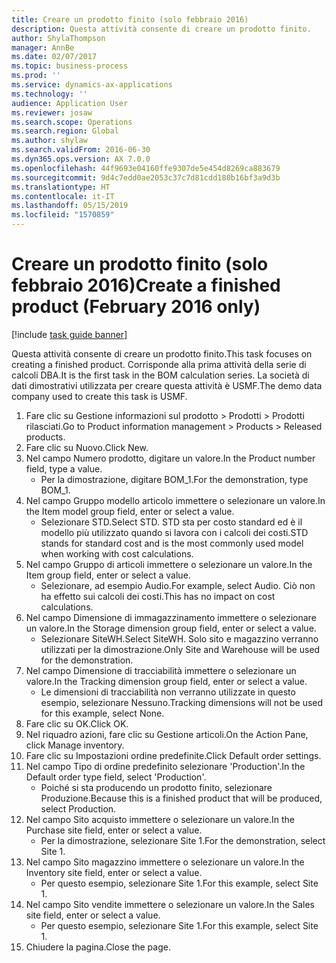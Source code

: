 ```yaml
---
title: Creare un prodotto finito (solo febbraio 2016)
description: Questa attività consente di creare un prodotto finito.
author: ShylaThompson
manager: AnnBe
ms.date: 02/07/2017
ms.topic: business-process
ms.prod: ''
ms.service: dynamics-ax-applications
ms.technology: ''
audience: Application User
ms.reviewer: josaw
ms.search.scope: Operations
ms.search.region: Global
ms.author: shylaw
ms.search.validFrom: 2016-06-30
ms.dyn365.ops.version: AX 7.0.0
ms.openlocfilehash: 44f9693e04160ffe9307de5e454d8269ca883679
ms.sourcegitcommit: 9d4c7edd0ae2053c37c7d81cdd180b16bf3a9d3b
ms.translationtype: HT
ms.contentlocale: it-IT
ms.lasthandoff: 05/15/2019
ms.locfileid: "1570859"
---
```

# <a name="create-a-finished-product-february-2016-only"></a><span data-ttu-id="6add6-103">Creare un prodotto finito (solo febbraio 2016)</span><span class="sxs-lookup"><span data-stu-id="6add6-103">Create a finished product (February 2016 only)</span></span>

[!include [task guide banner](../../includes/task-guide-banner.md)]

<span data-ttu-id="6add6-104">Questa attività consente di creare un prodotto finito.</span><span class="sxs-lookup"><span data-stu-id="6add6-104">This task focuses on creating a finished product.</span></span> <span data-ttu-id="6add6-105">Corrisponde alla prima attività della serie di calcoli DBA.</span><span class="sxs-lookup"><span data-stu-id="6add6-105">It is the first task in the BOM calculation series.</span></span> <span data-ttu-id="6add6-106">La società di dati dimostrativi utilizzata per creare questa attività è USMF.</span><span class="sxs-lookup"><span data-stu-id="6add6-106">The demo data company used to create this task is USMF.</span></span>

1. <span data-ttu-id="6add6-107">Fare clic su Gestione informazioni sul prodotto > Prodotti > Prodotti rilasciati.</span><span class="sxs-lookup"><span data-stu-id="6add6-107">Go to Product information management > Products > Released products.</span></span>
2. <span data-ttu-id="6add6-108">Fare clic su Nuovo.</span><span class="sxs-lookup"><span data-stu-id="6add6-108">Click New.</span></span>
3. <span data-ttu-id="6add6-109">Nel campo Numero prodotto, digitare un valore.</span><span class="sxs-lookup"><span data-stu-id="6add6-109">In the Product number field, type a value.</span></span>
    * <span data-ttu-id="6add6-110">Per la dimostrazione, digitare BOM_1.</span><span class="sxs-lookup"><span data-stu-id="6add6-110">For the demonstration, type BOM_1.</span></span>  
4. <span data-ttu-id="6add6-111">Nel campo Gruppo modello articolo immettere o selezionare un valore.</span><span class="sxs-lookup"><span data-stu-id="6add6-111">In the Item model group field, enter or select a value.</span></span>
    * <span data-ttu-id="6add6-112">Selezionare STD.</span><span class="sxs-lookup"><span data-stu-id="6add6-112">Select STD.</span></span> <span data-ttu-id="6add6-113">STD sta per costo standard ed è il modello più utilizzato quando si lavora con i calcoli dei costi.</span><span class="sxs-lookup"><span data-stu-id="6add6-113">STD stands for standard cost and is the most commonly used model when working with cost calculations.</span></span>  
5. <span data-ttu-id="6add6-114">Nel campo Gruppo di articoli immettere o selezionare un valore.</span><span class="sxs-lookup"><span data-stu-id="6add6-114">In the Item group field, enter or select a value.</span></span>
    * <span data-ttu-id="6add6-115">Selezionare, ad esempio Audio.</span><span class="sxs-lookup"><span data-stu-id="6add6-115">For example, select Audio.</span></span> <span data-ttu-id="6add6-116">Ciò non ha effetto sui calcoli dei costi.</span><span class="sxs-lookup"><span data-stu-id="6add6-116">This has no impact on cost calculations.</span></span>  
6. <span data-ttu-id="6add6-117">Nel campo Dimensione di immagazzinamento immettere o selezionare un valore.</span><span class="sxs-lookup"><span data-stu-id="6add6-117">In the Storage dimension group field, enter or select a value.</span></span>
    * <span data-ttu-id="6add6-118">Selezionare SiteWH.</span><span class="sxs-lookup"><span data-stu-id="6add6-118">Select SiteWH.</span></span> <span data-ttu-id="6add6-119">Solo sito e magazzino verranno utilizzati per la dimostrazione.</span><span class="sxs-lookup"><span data-stu-id="6add6-119">Only Site and Warehouse will be used for the demonstration.</span></span>  
7. <span data-ttu-id="6add6-120">Nel campo Dimensione di tracciabilità immettere o selezionare un valore.</span><span class="sxs-lookup"><span data-stu-id="6add6-120">In the Tracking dimension group field, enter or select a value.</span></span>
    * <span data-ttu-id="6add6-121">Le dimensioni di tracciabilità non verranno utilizzate in questo esempio, selezionare Nessuno.</span><span class="sxs-lookup"><span data-stu-id="6add6-121">Tracking dimensions will not be used for this example, select None.</span></span>  
8. <span data-ttu-id="6add6-122">Fare clic su OK.</span><span class="sxs-lookup"><span data-stu-id="6add6-122">Click OK.</span></span>
9. <span data-ttu-id="6add6-123">Nel riquadro azioni, fare clic su Gestione articoli.</span><span class="sxs-lookup"><span data-stu-id="6add6-123">On the Action Pane, click Manage inventory.</span></span>
10. <span data-ttu-id="6add6-124">Fare clic su Impostazioni ordine predefinite.</span><span class="sxs-lookup"><span data-stu-id="6add6-124">Click Default order settings.</span></span>
11. <span data-ttu-id="6add6-125">Nel campo Tipo di ordine predefinito selezionare 'Production'.</span><span class="sxs-lookup"><span data-stu-id="6add6-125">In the Default order type field, select 'Production'.</span></span>
    * <span data-ttu-id="6add6-126">Poiché si sta producendo un prodotto finito, selezionare Produzione.</span><span class="sxs-lookup"><span data-stu-id="6add6-126">Because this is a finished product that will be produced, select Production.</span></span>  
12. <span data-ttu-id="6add6-127">Nel campo Sito acquisto immettere o selezionare un valore.</span><span class="sxs-lookup"><span data-stu-id="6add6-127">In the Purchase site field, enter or select a value.</span></span>
    * <span data-ttu-id="6add6-128">Per la dimostrazione, selezionare Site 1.</span><span class="sxs-lookup"><span data-stu-id="6add6-128">For the demonstration, select Site 1.</span></span>  
13. <span data-ttu-id="6add6-129">Nel campo Sito magazzino immettere o selezionare un valore.</span><span class="sxs-lookup"><span data-stu-id="6add6-129">In the Inventory site field, enter or select a value.</span></span>
    * <span data-ttu-id="6add6-130">Per questo esempio, selezionare Site 1.</span><span class="sxs-lookup"><span data-stu-id="6add6-130">For this example, select Site 1.</span></span>  
14. <span data-ttu-id="6add6-131">Nel campo Sito vendite immettere o selezionare un valore.</span><span class="sxs-lookup"><span data-stu-id="6add6-131">In the Sales site field, enter or select a value.</span></span>
    * <span data-ttu-id="6add6-132">Per questo esempio, selezionare Site 1.</span><span class="sxs-lookup"><span data-stu-id="6add6-132">For this example, select Site 1.</span></span>  
15. <span data-ttu-id="6add6-133">Chiudere la pagina.</span><span class="sxs-lookup"><span data-stu-id="6add6-133">Close the page.</span></span>

